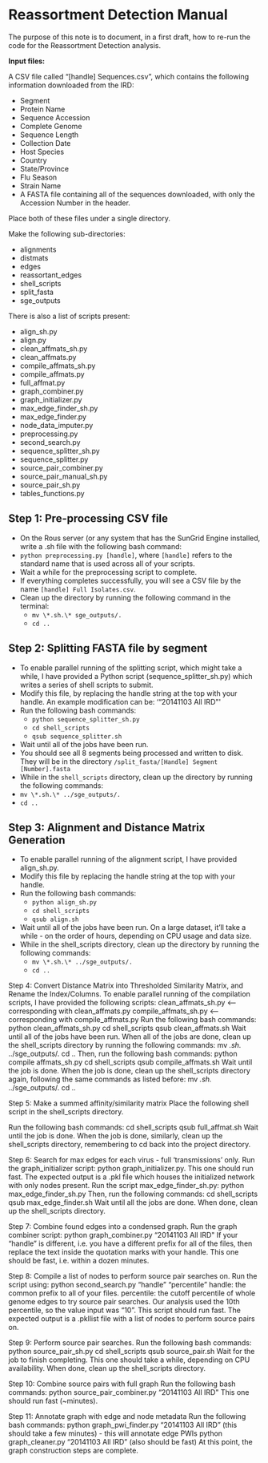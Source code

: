 # Reassortment Detection Manual

The purpose of this note is to document, in a first draft, how to re-run the code for the Reassortment Detection analysis.

**Input files:**

A CSV file called “[handle] Sequences.csv”, which contains the following information downloaded from the IRD:

- Segment
- Protein Name
- Sequence Accession
- Complete Genome
- Sequence Length
- Collection Date
- Host Species
- Country
- State/Province
- Flu Season
- Strain Name
- A FASTA file containing all of the sequences downloaded, with only the Accession Number in the header.

Place both of these files under a single directory. 

Make the following sub-directories:

- alignments
- distmats
- edges
- reassortant_edges
- shell_scripts
- split_fasta
- sge_outputs

There is also a list of scripts present:

- align_sh.py
- align.py
- clean_affmats_sh.py
- clean_affmats.py
- compile_affmats_sh.py
- compile_affmats.py
- full_affmat.py
- graph_combiner.py
- graph_initializer.py
- max_edge_finder_sh.py
- max_edge_finder.py
- node_data_imputer.py
- preprocessing.py
- second_search.py
- sequence_splitter_sh.py
- sequence_splitter.py
- source_pair_combiner.py
- source_pair_manual_sh.py
- source_pair_sh.py
- tables_functions.py


## Step 1: Pre-processing CSV file

- On the Rous server (or any system that has the SunGrid Engine installed, write a .sh file with the following bash command:
- `python preprocessing.py [handle]`, where `[handle]` refers to the standard name that is used across all of your scripts. 
- Wait a while for the preprocessing script to complete.
- If everything completes successfully, you will see a CSV file by the name `[handle] Full Isolates.csv`. 
- Clean up the directory by running the following command in the terminal:
    - `mv \*.sh.\* sge_outputs/.`
    - `cd ..`

## Step 2: Splitting FASTA file by segment

- To enable parallel running of the splitting script, which might take a while, I have provided a Python script (sequence_splitter_sh.py) which writes a series of shell scripts to submit.
- Modify this file, by replacing the handle string at the top with your handle. An example modification can be: ‘“20141103 All IRD"'
- Run the following bash commands:
    - `python sequence_splitter_sh.py`
    - `cd shell_scripts`
    - `qsub sequence_splitter.sh`
- Wait until all of the jobs have been run.
- You should see all 8 segments being processed and written to disk. They will be in the directory `/split_fasta/[Handle] Segment [Number].fasta`
- While in the `shell_scripts` directory, clean up the directory by running the following commands:
- `mv \*.sh.\* ../sge_outputs/.` 
- `cd ..`

## Step 3: Alignment and Distance Matrix Generation

- To enable parallel running of the alignment script, I have provided align_sh.py. 
- Modify this file by replacing the handle string at the top with your handle.
- Run the following bash commands:
    - `python align_sh.py`
    - `cd shell_scripts`
    - `qsub align.sh`
- Wait until all of the jobs have been run. On a large dataset, it’ll take a while - on the order of hours, depending on CPU usage and data size. 
- While in the shell_scripts directory, clean up the directory by running the following commands:
    - `mv \*.sh.\* ../sge_outputs/.`
    - `cd ..`

Step 4: Convert Distance Matrix into Thresholded Similarity Matrix, and Rename the Index/Columns.
To enable parallel running of the compilation scripts, I have provided the following scripts:
clean_affmats_sh.py <— corresponding with clean_affmats.py
compile_affmats_sh.py <— corresponding with compile_affmats.py
Run the following bash commands:
python clean_affmats_sh.py
cd shell_scripts
qsub clean_affmats.sh
Wait until all of the jobs have been run.
When all of the jobs are done, clean up the shell_scripts directory by running the following commands:
mv *.sh.* ../sge_outputs/.
cd ..
Then, run the following bash commands:
python compile affmats_sh.py
cd shell_scripts
qsub compile_affmats.sh
Wait until the job is done.
When the job is done, clean up the shell_scripts directory again, following the same commands as listed before:
mv *.sh.* ../sge_outputs/.
cd ..

Step 5: Make a summed affinity/similarity matrix 
Place the following shell script in the shell_scripts directory.

Run the following bash commands:
cd shell_scripts
qsub full_affmat.sh
Wait until the job is done.
When the job is done, similarly, clean up the shell_scripts directory, remembering to cd back into the project directory.

Step 6: Search for max edges for each virus - full ‘transmissions’ only.
Run the graph_initializer script: python graph_initializer.py. This one should run fast. The expected output is a .pkl file which houses the initialized network with only nodes present.
Run the script max_edge_finder_sh.py: python max_edge_finder_sh.py
Then, run the following commands:
cd shell_scripts
qsub max_edge_finder.sh
Wait until all the jobs are done.
When done, clean up the shell_scripts directory.

Step 7: Combine found edges into a condensed graph.
Run the graph combiner script: python graph_combiner.py “20141103 All IRD"
If your “handle” is different, i.e. you have a different prefix for all of the files, then replace the text inside the quotation marks with your handle.
This one should be fast, i.e. within a dozen minutes.

Step 8: Compile a list of nodes to perform source pair searches on.
Run the script using: python second_search.py “handle” “percentile” 
handle: the common prefix to all of your files.
percentile: the cutoff percentile of whole genome edges to try source pair searches. Our analysis used the 10th percentile, so the value input was “10”.
This script should run fast.
The expected output is a .pkllist file with a list of nodes to perform source pairs on.

Step 9: Perform source pair searches.
Run the following bash commands:
python source_pair_sh.py
cd shell_scripts
qsub source_pair.sh
Wait for the job to finish completing. This one should take a while, depending on CPU availability.
When done, clean up the shell_scripts directory.

Step 10: Combine source pairs with full graph
Run the following bash commands:
python source_pair_combiner.py “20141103 All IRD"
This one should run fast (~minutes).

Step 11: Annotate graph with edge and node metadata
Run the following bash commands:
python graph_pwi_finder.py “20141103 All IRD” (this should take a few minutes) - this will annotate edge PWIs
python graph_cleaner.py “20141103 All IRD” (also should be fast)
At this point, the graph construction steps are complete. 